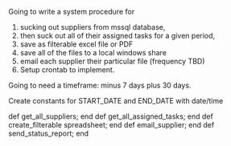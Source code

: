 Going to write a system procedure for 

1. sucking out suppliers from mssql database, 
2. then suck out all of their assigned tasks for a given period, 
3. save as filterable excel file or PDF
4. save all of the files to a local windows share
5. email each supplier their particular file (frequency TBD)
6. Setup crontab to implement.

Going to need a timeframe: minus 7 days plus 30 days.

Create constants for START_DATE and END_DATE with date/time

def get_all_suppliers; end
def get_all_assigned_tasks; end
def create_filterable spreadsheet; end
def email_supplier; end
def send_status_report; end
